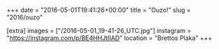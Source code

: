 +++
date = "2016-05-01T19:41:26+00:00"
title = "Ouzo!"
slug = "2016/ouzo"

[extra]
images = ["/2016-05-01_19-41-26_UTC.jpg"]
instagram = "https://instagram.com/p/BE4HHJtIIAD"
location = "Brettos Plaka"
+++
